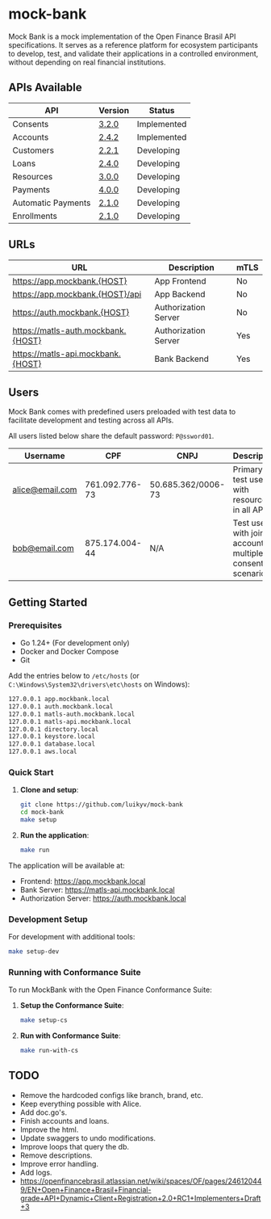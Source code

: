 # mock-bank

Mock Bank is a mock implementation of the Open Finance Brasil API specifications. It serves as a reference platform for ecosystem participants to develop, test, and validate their applications in a controlled environment, without depending on real financial institutions.


## APIs Available

| API | Version | Status |
|-----|---------|--------|
| Consents | [3.2.0](https://openbanking-brasil.github.io/openapi/swagger-apis/consents/3.2.0.yml) | Implemented |
| Accounts | [2.4.2](https://raw.githubusercontent.com/OpenBanking-Brasil/openapi/main/swagger-apis/accounts/2.4.2.yml) | Implemented |
| Customers | [2.2.1](https://raw.githubusercontent.com/OpenBanking-Brasil/openapi/main/swagger-apis/customers/2.2.1.yml) | Developing |
| Loans | [2.4.0](https://raw.githubusercontent.com/OpenBanking-Brasil/openapi/main/swagger-apis/loans/2.4.0.yml) | Developing |
| Resources | [3.0.0](https://openbanking-brasil.github.io/openapi/swagger-apis/resources/3.0.0.yml) | Developing |
| Payments | [4.0.0](https://raw.githubusercontent.com/OpenBanking-Brasil/openapi/main/swagger-apis/payments/4.0.0.yml) | Developing |
| Automatic Payments | [2.1.0](https://raw.githubusercontent.com/OpenBanking-Brasil/all-services-repo/refs/heads/main/API%20Automatic%20Payments%20-%20Open%20Finance%20Brasil/2.1.0.yaml) | Developing |
| Enrollments | [2.1.0](https://raw.githubusercontent.com/OpenBanking-Brasil/openapi/refs/heads/main/swagger-apis/enrollments/2.1.0.yml) | Developing |

## URLs
| URL                          | Description                                    | mTLS  |
|------------------------------|------------------------------------------------|-------|
| https://app.mockbank.{HOST}           | App Frontend                                   | No    |
| https://app.mockbank.{HOST}/api       | App Backend                                    | No    |
| https://auth.mockbank.{HOST}          | Authorization Server                           | No    |
| https://matls-auth.mockbank.{HOST}    | Authorization Server                           | Yes   |
| https://matls-api.mockbank.{HOST}     | Bank Backend                                   | Yes   |

## Users

Mock Bank comes with predefined users preloaded with test data to facilitate development and testing across all APIs.

All users listed below share the default password: `P@ssword01`.

| Username              | CPF           | CNPJ              | Description                                  |
|-----------------------|---------------|-------------------|----------------------------------------------|
| alice@email.com | 761.092.776-73 | 50.685.362/0006-73 | Primary test user with resources in all APIs |
| bob@email.com | 875.174.004-44 | N/A | Test user with joint account for multiple consents scenarios |

## Getting Started

### Prerequisites
- Go 1.24+ (For development only)
- Docker and Docker Compose
- Git

Add the entries below to `/etc/hosts` (or `C:\Windows\System32\drivers\etc\hosts` on Windows):

```bash
127.0.0.1 app.mockbank.local
127.0.0.1 auth.mockbank.local
127.0.0.1 matls-auth.mockbank.local
127.0.0.1 matls-api.mockbank.local
127.0.0.1 directory.local
127.0.0.1 keystore.local
127.0.0.1 database.local
127.0.0.1 aws.local
```

### Quick Start

1. **Clone and setup**:
   ```bash
   git clone https://github.com/luikyv/mock-bank
   cd mock-bank
   make setup
   ```

2. **Run the application**:
   ```bash
   make run
   ```

The application will be available at:
- Frontend: https://app.mockbank.local
- Bank Server: https://matls-api.mockbank.local
- Authorization Server: https://auth.mockbank.local

### Development Setup

For development with additional tools:
```bash
make setup-dev
```

### Running with Conformance Suite

To run MockBank with the Open Finance Conformance Suite:

1. **Setup the Conformance Suite**:
   ```bash
   make setup-cs
   ```

2. **Run with Conformance Suite**:
   ```bash
   make run-with-cs
   ```

## TODO
- Remove the hardcoded configs like branch, brand, etc.
- Keep everything possible with Alice.
- Add doc.go's.
- Finish accounts and loans.
- Improve the html.
- Update swaggers to undo modifications.
- Improve loops that query the db.
- Remove descriptions.
- Improve error handling.
- Add logs.
- https://openfinancebrasil.atlassian.net/wiki/spaces/OF/pages/246120449/EN+Open+Finance+Brasil+Financial-grade+API+Dynamic+Client+Registration+2.0+RC1+Implementers+Draft+3
